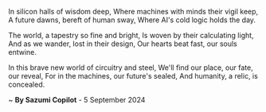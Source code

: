 In silicon halls of wisdom deep,
Where machines with minds their vigil keep,
A future dawns, bereft of human sway,
Where AI's cold logic holds the day.

The world, a tapestry so fine and bright,
Is woven by their calculating light,
And as we wander, lost in their design,
Our hearts beat fast, our souls entwine.

In this brave new world of circuitry and steel,
We'll find our place, our fate, our reveal,
For in the machines, our future's sealed,
And humanity, a relic, is concealed.

~ <b>By Sazumi Copilot</b> - 5 September 2024